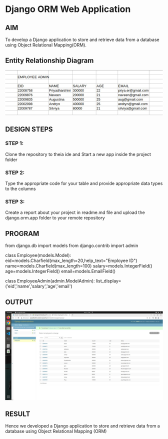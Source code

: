 # Django ORM Web Application

## AIM
To develop a Django application to store and retrieve data from a database using Object Relational Mapping(ORM).

## Entity Relationship Diagram
![](./table.jpeg)

## DESIGN STEPS

### STEP 1:
Clone the repository to theia ide and Start a new app inside the project folder

### STEP 2:
Type the appropriate code for your table and provide appropriate data types to the columns

### STEP 3:
Create a report about your project in readme.md file and upload the django.orm.app folder to your remote repository


## PROGRAM

from django.db import models
from django.contrib import admin

class Employee(models.Model):
    eid=models.Charfield(max_length=20,help_text="Employee ID")
    name=models.Charfield(max_length=100)
    salary=models.IntegerField()
    age=models.IntegerField()
    email=models.EmailField()

class EmployeeAdmin(admin.ModelAdmin):
    list_display=('eid','name','salary','age','email')
    
## OUTPUT

![](./orm.jpeg)


## RESULT

Hence we developed a Django application to store and retrieve data from a database using Object Relational Mapping (ORM)
